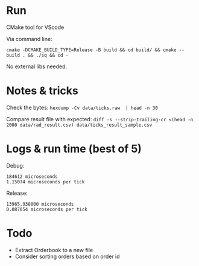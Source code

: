 # Run

CMake tool for VScode

Via command line:

`cmake -DCMAKE_BUILD_TYPE=Release -B build && cd build/ && cmake --build . && ./sq && cd -`

No external libs needed.

# Notes & tricks

Check the bytes:
`hexdump -Cv data/ticks.raw  | head -n 30`

Compare result file with expected:
`diff -s --strip-trailing-cr <(head -n 2000 data/rad_result.csv) data/ticks_result_sample.csv`

# Logs & run time (best of 5)

Debug:

```
184612 microseconds
1.15074 microseconds per tick
```

Release:

```
13965.938000 microseconds
0.087054 microseconds per tick
```

# Todo

- Extract Orderbook to a new file
- Consider sorting orders based on order id
